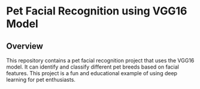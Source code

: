 # Pet Facial Recognition using VGG16 Model

## Overview

This repository contains a pet facial recognition project that uses the VGG16 model. It can identify and classify different pet breeds based on facial features. This project is a fun and educational example of using deep learning for pet enthusiasts.
